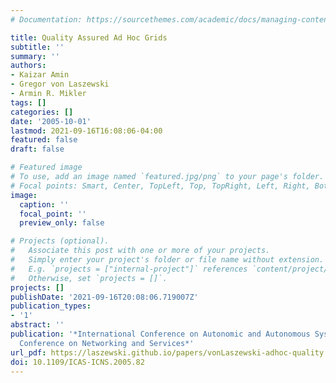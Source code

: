 ```yaml
---
# Documentation: https://sourcethemes.com/academic/docs/managing-content/

title: Quality Assured Ad Hoc Grids
subtitle: ''
summary: ''
authors:
- Kaizar Amin
- Gregor von Laszewski
- Armin R. Mikler
tags: []
categories: []
date: '2005-10-01'
lastmod: 2021-09-16T16:08:06-04:00
featured: false
draft: false

# Featured image
# To use, add an image named `featured.jpg/png` to your page's folder.
# Focal points: Smart, Center, TopLeft, Top, TopRight, Left, Right, BottomLeft, Bottom, BottomRight.
image:
  caption: ''
  focal_point: ''
  preview_only: false

# Projects (optional).
#   Associate this post with one or more of your projects.
#   Simply enter your project's folder or file name without extension.
#   E.g. `projects = ["internal-project"]` references `content/project/deep-learning/index.md`.
#   Otherwise, set `projects = []`.
projects: []
publishDate: '2021-09-16T20:08:06.719007Z'
publication_types:
- '1'
abstract: ''
publication: '*International Conference on Autonomic and Autonomous Systems International
  Conference on Networking and Services*'
url_pdf: https://laszewski.github.io/papers/vonLaszewski-adhoc-quality.pdf
doi: 10.1109/ICAS-ICNS.2005.82
---
```

